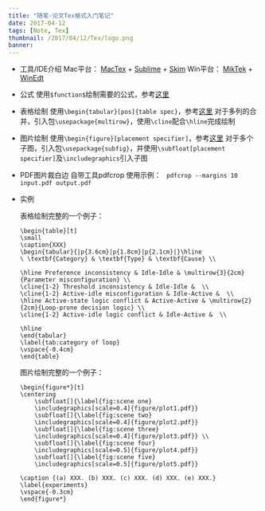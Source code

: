 ```yaml
---
title: "随笔-论文Tex格式入门笔记"
date: 2017-04-12
tags: [Note, Tex]
thumbnail: /2017/04/12/Tex/logo.png
banner: 
---
```


* 工具/IDE介绍
	Mac平台： [MacTex](http://tug.org/mactex/) + [Sublime](http://www.sublimetext.com/3) + [Skim](http://skim-app.sourceforge.net/)
	Win平台： [MikTek](https://miktex.org/) + [WinEdt](http://www.winedt.com/)

* 公式
	使用`$function$`绘制需要的公式，参考[这里](https://en.wikibooks.org/wiki/LaTeX/Mathematics)

* 表格绘制
	使用`\begin{tabular}[pos]{table spec}`，参考[这里](https://en.wikibooks.org/wiki/LaTeX/Tables)
	对于多列的合并，引入包`\usepackage{multirow}`，使用`\cline`配合`\hline`完成绘制

* 图片绘制
	使用`\begin{figure}[placement specifier]`，参考[这里](https://en.wikibooks.org/wiki/LaTeX/Floats,_Figures_and_Captions)
	对于多个子图，引入包`\usepackage{subfig}`，并使用`\subfloat[placement specifier]`及`\includegraphics`引入子图

* PDF图片裁白边
	自带工具pdfcrop
	使用示例：
	` pdfcrop --margins 10 input.pdf output.pdf`

* 实例

	表格绘制完整的一个例子：
	```Tex
	\begin{table}[t]
	\small
	\caption{XXX}
	\begin{tabular}{|p{3.6cm}|p{1.8cm}|p{2.1cm}|}\hline
	\ \textbf{Category} & \textbf{Type} & \textbf{Cause} \\

	\hline Preference inconsistency & Idle-Idle & \multirow{3}{2cm}{Parameter misconfiguration} \\
	\cline{1-2} Threshold inconsistency & Idle-Idle &  \\
	\cline{1-2} Active-idle misconfiguration & Idle-Active &  \\
	\hline Active-state logic conflict & Active-Active & \multirow{2}{2cm}{Loop-prone decision logic} \\
	\cline{1-2} Active-idle logic conflict & Idle-Active &  \\

	\hline
	\end{tabular}
	\label{tab:category of loop}
	\vspace{-0.4cm}
	\end{table}
	```

	图片绘制完整的一个例子：
	```Tex
	\begin{figure*}[t]
	\centering
	 	\subfloat[]{\label{fig:scene one}
		\includegraphics[scale=0.4]{figure/plot1.pdf}}
		\subfloat[]{\label{fig:scene two}
		\includegraphics[scale=0.4]{figure/plot2.pdf}}
		\subfloat[]{\label{fig:scene three}
		\includegraphics[scale=0.4]{figure/plot3.pdf}} \\
		\subfloat[]{\label{fig:scene four}
		\includegraphics[scale=0.5]{figure/plot4.pdf}}
		\subfloat[]{\label{fig:scene five}
		\includegraphics[scale=0.5]{figure/plot5.pdf}}

	\caption {(a) XXX. (b) XXX. (c) XXX. (d) XXX. (e) XXX.}
	\label{experiments}
	\vspace{-0.3cm}
	\end{figure*}
	```